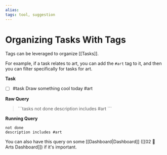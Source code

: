 ```yaml
---
alias: 
tags: tool, suggestion
---
```

# Organizing Tasks With Tags
Tags can be leveraged to organize [[Tasks]].

For example, if a task relates to art, you can add the `#art` tag to it, and then you can filter specifically for tasks for art.

**Task**
- [ ] #task Draw something cool today #art

**Raw Query**
> \`\`\`tasks
> not done
> description includes #art
> \`\`\`

**Running Query**
```tasks
not done
description includes #art
```

You can also have this query on some [[Dashboard|Dashboard]] ([[02 🎨 Arts Dashboard]]) if it's important.